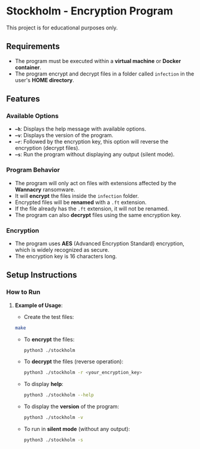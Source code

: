 # Stockholm - Encryption Program

This project is for educational purposes only.

## Requirements

- The program must be executed within a **virtual machine** or **Docker container**.
- The program encrypt and decrypt files in a folder called `infection` in the user's **HOME directory**.

## Features

### Available Options

- **`–h`**: Displays the help message with available options.
- **`–v`**: Displays the version of the program.
- **`–r`**: Followed by the encryption key, this option will reverse the encryption (decrypt files).
- **`–s`**: Run the program without displaying any output (silent mode).
  
### Program Behavior

- The program will only act on files with extensions affected by the **Wannacry** ransomware.
- It will **encrypt** the files inside the `infection` folder.
- Encrypted files will be **renamed** with a `.ft` extension.
- If the file already has the `.ft` extension, it will not be renamed.
- The program can also **decrypt** files using the same encryption key.

### Encryption

- The program uses **AES** (Advanced Encryption Standard) encryption, which is widely recognized as secure.
- The encryption key is 16 characters long.
  

## Setup Instructions

### How to Run

1. **Example of Usage**:

     - Create the test files:
      ```bash
      make
      ```

    - To **encrypt** the files:
      ```bash
      python3 ./stockholm
      ```

    - To **decrypt** the files (reverse operation):
      ```bash
      python3 ./stockholm -r <your_encryption_key>
      ```

    - To display **help**:
      ```bash
      python3 ./stockholm --help
      ```

    - To display the **version** of the program:
      ```bash
      python3 ./stockholm -v
      ```

    - To run in **silent mode** (without any output):
      ```bash
      python3 ./stockholm -s
      ```


